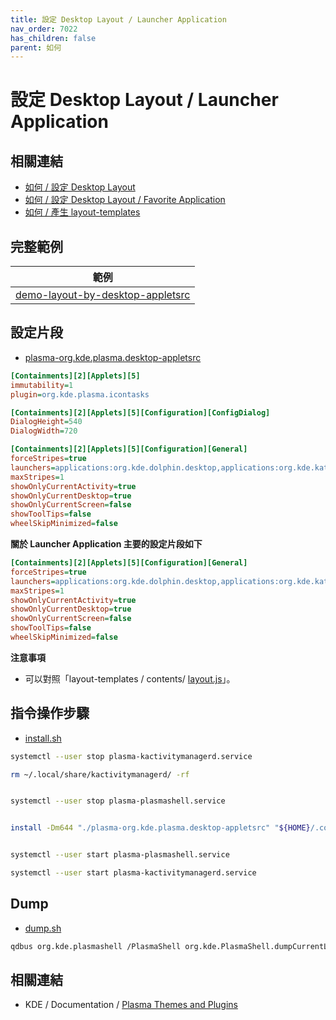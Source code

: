```yaml
---
title: 設定 Desktop Layout / Launcher Application
nav_order: 7022
has_children: false
parent: 如何
---
```



# 設定 Desktop Layout / Launcher Application


## 相關連結

* [如何 / 設定 Desktop Layout](https://samwhelp.github.io/note-about-kde/read/howto/config-desktop-layout-by-command.html)
* [如何 / 設定 Desktop Layout / Favorite Application](https://samwhelp.github.io/note-about-kde/read/howto/config-desktop-layout-favorite-application.html)
* [如何 / 產生 layout-templates](https://samwhelp.github.io/note-about-kde/read/howto/create-layout-templates.html)


## 完整範例

| 範例 |
| --- |
| [demo-layout-by-desktop-appletsrc](https://github.com/samwhelp/note-about-kde/tree/gh-pages/_demo/howto/demo-layout-config/demo-layout-by-desktop-appletsrc) |


## 設定片段

* [plasma-org.kde.plasma.desktop-appletsrc](https://github.com/samwhelp/note-about-kde/blob/gh-pages/_demo/howto/demo-layout-config/demo-layout-by-desktop-appletsrc/plasma-org.kde.plasma.desktop-appletsrc#L103-L119)

``` ini
[Containments][2][Applets][5]
immutability=1
plugin=org.kde.plasma.icontasks

[Containments][2][Applets][5][Configuration][ConfigDialog]
DialogHeight=540
DialogWidth=720

[Containments][2][Applets][5][Configuration][General]
forceStripes=true
launchers=applications:org.kde.dolphin.desktop,applications:org.kde.kate.desktop,preferred://browser,applications:org.kde.konsole.desktop,applications:systemsettings.desktop,applications:org.kde.discover.desktop
maxStripes=1
showOnlyCurrentActivity=true
showOnlyCurrentDesktop=true
showOnlyCurrentScreen=false
showToolTips=false
wheelSkipMinimized=false
```

**關於 Launcher Application 主要的設定片段如下**

``` ini
[Containments][2][Applets][5][Configuration][General]
forceStripes=true
launchers=applications:org.kde.dolphin.desktop,applications:org.kde.kate.desktop,preferred://browser,applications:org.kde.konsole.desktop,applications:systemsettings.desktop,applications:org.kde.discover.desktop
maxStripes=1
showOnlyCurrentActivity=true
showOnlyCurrentDesktop=true
showOnlyCurrentScreen=false
showToolTips=false
wheelSkipMinimized=false
```

**注意事項**

* 可以對照「layout-templates / contents/ [layout.js](https://github.com/samwhelp/note-about-kde/blob/gh-pages/_demo/howto/demo-layout-templates/basic-center-panel/asset/overlay/usr/share/plasma/layout-templates/org.basic.desktop.CenterPanel/contents/layout.js)」。


## 指令操作步驟

* [install.sh](https://github.com/samwhelp/note-about-kde/blob/gh-pages/_demo/howto/demo-layout-config/demo-layout-by-desktop-appletsrc/install.sh#L1-L17)

``` sh
systemctl --user stop plasma-kactivitymanagerd.service

rm ~/.local/share/kactivitymanagerd/ -rf


systemctl --user stop plasma-plasmashell.service


install -Dm644 "./plasma-org.kde.plasma.desktop-appletsrc" "${HOME}/.config/plasma-org.kde.plasma.desktop-appletsrc"


systemctl --user start plasma-plasmashell.service

systemctl --user start plasma-kactivitymanagerd.service
```


## Dump

* [dump.sh](https://github.com/samwhelp/note-about-kde/blob/gh-pages/_demo/howto/demo-layout-config/demo-layout-by-desktop-appletsrc/dump.sh)

``` sh
qdbus org.kde.plasmashell /PlasmaShell org.kde.PlasmaShell.dumpCurrentLayoutJS
```


## 相關連結

* KDE / Documentation / [Plasma Themes and Plugins](https://develop.kde.org/docs/plasma/)
